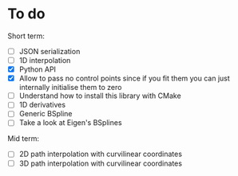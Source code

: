 # To do

Short term:

- [ ] JSON serialization
- [ ] 1D interpolation
- [x] Python API
- [x] Allow to pass no control points since if you fit them you can just internally initialise them to zero
- [ ] Understand how to install this library with CMake
- [ ] 1D derivatives
- [ ] Generic BSpline
- [ ] Take a look at Eigen's BSplines

Mid term:

- [ ] 2D path interpolation with curvilinear coordinates
- [ ] 3D path interpolation with curvilinear coordinates
